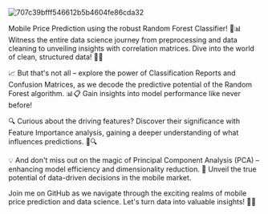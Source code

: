 ![707c39bfff546612b5b4604fe86cda32](https://github.com/MAsad92/Mobile-Price-Prediction/assets/110890421/ae18fd91-331c-402d-91f1-3e6190d54238)


Mobile Price Prediction using the robust Random Forest Classifier! 🌲📊 Witness the entire data science journey from preprocessing and data cleaning to unveiling insights with correlation matrices. Dive into the world of clean, structured data! 🧹✨

📈 But that's not all – explore the power of Classification Reports and Confusion Matrices, as we decode the predictive potential of the Random Forest algorithm. 📊📋 Gain insights into model performance like never before!

🔍 Curious about the driving features? Discover their significance with Feature Importance analysis, gaining a deeper understanding of what influences predictions. 🎯🔍

💡 And don't miss out on the magic of Principal Component Analysis (PCA) – enhancing model efficiency and dimensionality reduction. 🌟 Unveil the true potential of data-driven decisions in the mobile market.

Join me on GitHub as we navigate through the exciting realms of mobile price prediction and data science. Let's turn data into valuable insights! 📲💡 
